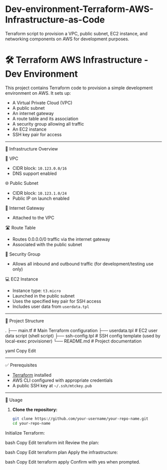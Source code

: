 # Dev-environment-Terraform-AWS-Infrastructure-as-Code
Terraform script to provision a VPC, public subnet, EC2 instance, and networking components on AWS for development purposes.
# 🛠️ Terraform AWS Infrastructure - Dev Environment

This project contains Terraform code to provision a simple development environment on AWS. It sets up:

- A Virtual Private Cloud (VPC)
- A public subnet
- An internet gateway
- A route table and its association
- A security group allowing all traffic
- An EC2 instance
- SSH key pair for access

---

🚀 Infrastructure Overview

🔧 VPC
- CIDR block: `10.123.0.0/16`
- DNS support enabled

🌐 Public Subnet
- CIDR block: `10.123.1.0/24`
- Public IP on launch enabled

🌉 Internet Gateway
- Attached to the VPC

🛣️ Route Table
- Routes 0.0.0.0/0 traffic via the internet gateway
- Associated with the public subnet

🔐 Security Group
- Allows all inbound and outbound traffic (for development/testing use only)

💻 EC2 Instance
- Instance type: `t3.micro`
- Launched in the public subnet
- Uses the specified key pair for SSH access
- Includes user data from `userdata.tpl`

---

📁 Project Structure

.
├── main.tf # Main Terraform configuration
├── userdata.tpl # EC2 user data script (shell script)
├── ssh-config.tpl # SSH config template (used by local-exec provisioner)
└── README.md # Project documentation

yaml
Copy
Edit

---

✅ Prerequisites

- [Terraform](https://developer.hashicorp.com/terraform/downloads) installed
- AWS CLI configured with appropriate credentials
- A public SSH key at `~/.ssh/mtckey.pub`

---

🧪 Usage

1. **Clone the repository:**
   ```bash
   git clone https://github.com/your-username/your-repo-name.git
   cd your-repo-name
Initialize Terraform:

bash
Copy
Edit
terraform init
Review the plan:

bash
Copy
Edit
terraform plan
Apply the infrastructure:

bash
Copy
Edit
terraform apply
Confirm with yes when prompted.
